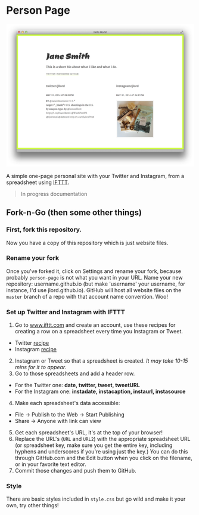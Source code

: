 # Person Page

![screenshot](screenshot.png)

A simple one-page personal site with your Twitter and Instagram, from a spreadsheet using [IFTTT](http://www.ifttt.com).

> In progress documentation

## Fork-n-Go (then some other things)

### First, fork this repository.

Now you have a copy of this repository which is just website files.

### Rename your fork

Once you've forked it, click on Settings and rename your fork, because probably `person-page` is not what you want in your URL. Name your new repository: username.github.io (but make 'username' your username, for instance, I'd use jlord.github.io). GitHub will host all website files on the `master` branch of a repo with that account name convention. Woo!

### Set up Twitter and Instagram with IFTTT

1. Go to www.ifttt.com and create an account, use these recipes for creating a row on a spreadsheet every time you Instagram or Tweet.
 - Twitter [recipe](https://ifttt.com/recipes/178972-all-your-tweets-in-a-google-spreadsheet)
 - Instagram [recipe](https://ifttt.com/recipes/178973-copy-any-instagram-picture-i-take-to-google-drive)
2. Instagram or Tweet so that a spreadsheet is created. _It may take 10-15 mins for it to appear._
3. Go to those spreadsheets and add a header row.
 - For the Twitter one: **date, twitter, tweet, tweetURL**
 - For the Instagram one: **instadate, instacaption, instaurl, instasource**
4. Make each spreadsheet's data accessible:
 - File -> Publish to the Web -> Start Publishing
 - Share -> Anyone with link can view
5. Get each spreadsheet's URL, it's at the top of your browser!
6. Replace the URL's (`URL` and `URL2`) with the appropriate spreadsheet URL (or spreadsheet key, make sure you get the entire key, including hyphens and underscores if you're using just the key.) You can do this through GitHub.com and the Edit button when you click on the filename, or in your favorite text editor.
7. Commit those changes and push them to GitHub.

### Style

There are basic styles included in `style.css` but go wild and make it your own, try other things!
